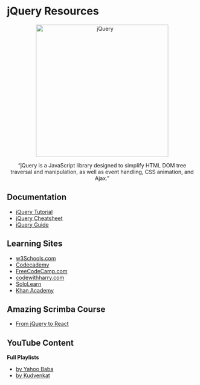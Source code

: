 # jQuery Resources

<div align="center">
		<img width="350" src="https://www.foowebs.com/userfiles/blog-jquery.png" alt="jQuery">
	</div>
<div align="center">

“jQuery is a JavaScript library designed to simplify HTML DOM tree traversal and manipulation, as well as event handling, CSS animation, and Ajax.”

</div>

## Documentation
- [jQuery Tutorial](https://api.jquery.com/)
- [jQuery Cheatsheet](https://oscarotero.com/jquery/)
- [jQuery Guide](https://www.tutorialrepublic.com/jquery-tutorial/)

## Learning Sites
- [w3Schools.com](https://www.w3schools.com/jquery/)
- [Codecademy](https://www.w3schools.com/jquery/)
- [FreeCodeCamp.com](https://www.freecodecamp.org/news/tag/jquery/)
- [codewithharry.com](https://codewithharry.com/videos/learn-jquery-in-one-video-in-hindi)
- [SoloLearn](https://www.sololearn.com/learning/1082)
- [Khan Academy](https://www.khanacademy.org/computing/computer-programming/html-js-jquery)

## Amazing Scrimba Course
- [From jQuery to React](https://scrimba.com/learn/jqueryreact)

## YouTube Content

**Full Playlists**
- [by Yahoo Baba](https://youtube.com/playlist?list=PL0b6OzIxLPbzSyiC0PFaqeabe1aGhfrbW)
- [by Kudvenkat](https://www.youtube.com/playlist?list=PL6n9fhu94yhVDV697uvHpavA3K_eWGQap)


